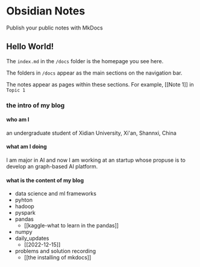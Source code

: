 # Obsidian Notes

Publish your public notes with MkDocs

## Hello World!

The `index.md` in the `/docs` folder is the homepage you see here.

The folders in `/docs` appear as the main sections on the navigation bar.

The notes appear as pages within these sections. For example, [[Note 1]] in `Topic 1`
### the intro of my blog
#### who am I
an undergraduate student of Xidian University, Xi'an, Shannxi, China
#### what am I doing
I am major in AI and now I am working at an startup whose propuse is to develop an graph-based AI platform.
#### what is the content of my blog
- data science and ml frameworks
- pyhton
- hadoop
- pyspark
- pandas
  - [[kaggle-what to learn in the pandas]]
- numpy
- daily_updates
  - [[2022-12-15]]
- problems and solution recording
  - [[the installing of mkdocs]]
